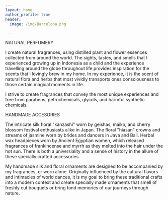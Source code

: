 ```yaml
---
layout: home
author_profile: true
header:
  image: /img/Barcelona.png

---
```


NATURAL PERFUMERY
>
 I create natural fragrances, using distilled plant and flower essences collected from around the world. The sights, tastes, and smells that I experienced growing up in Indonesia as a child and the experience travelling around the globe throughout life provides inspiration for the scents that I lovingly brew in my home. In my experience, it is the scent of natural flora and herbs that most vividly transports ones consciousness to those certain magical moments in life.
>
 I strive to create fragrances that convey the most unique experiences and free from parabens, petrochemicals, glycols, and harmful synthetic chemicals. 
 
HANDMADE ACCESORIES 
>
 The intricate silk floral "kanzashi" worn by geishas, maiko, and cherry blossom festival enthusiasts alike in Japan. The floral "hiasan" crowns and streams of jasmine worn by brides and dancers in Java and Bali. Herbal wax headpieces worn by Ancient Egyptian women, which released fragrances of frankincense and myrrh as they melted into the hair under the hot sun. There is both a universiality and a sense of history in the allure of these specially crafted accessories. 
>
 My handmade silk and floral ornaments are designed to be accompanied by my fragrances, or worn alone. Originally influenced by the cultural flavors and intimacies of world dances, it is my goal to bring these traditional crafts into a modern context and create specially made ornaments that smell of freshly cut bouquets or bring fond memories of our journeys through nature.

